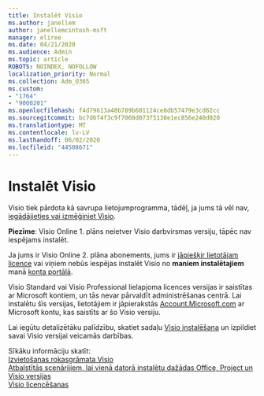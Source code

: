 ```yaml
---
title: Instalēt Visio
ms.author: janellem
author: janellemcintosh-msft
manager: eliree
ms.date: 04/21/2020
ms.audience: Admin
ms.topic: article
ROBOTS: NOINDEX, NOFOLLOW
localization_priority: Normal
ms.collection: Adm_O365
ms.custom:
- "1764"
- "9000201"
ms.openlocfilehash: f4d79613a48b789b601124ce8db57479e3cd62cc
ms.sourcegitcommit: bc7d6f4f3c9f7060d073f5130e1ec856e248d020
ms.translationtype: MT
ms.contentlocale: lv-LV
ms.lasthandoff: 06/02/2020
ms.locfileid: "44508671"
---
```

# <a name="install-visio"></a>Instalēt Visio

Visio tiek pārdota kā savrupa lietojumprogramma, tādēļ, ja jums tā vēl nav, [iegādājieties vai izmēģiniet Visio](https://products.office.com/visio). 

**Piezīme**: Visio Online 1. plāns neietver Visio darbvirsmas versiju, tāpēc nav iespējams instalēt.

Ja jums ir Visio Online 2. plāna abonements, jums ir [jāpiešķir lietotājam licence](https://docs.microsoft.com/microsoft-365/admin/add-users/add-users) vai viņiem nebūs iespējas instalēt Visio no **maniem instalētajiem** manā [konta portālā](https://portal.office.com/account#installs). 

Visio Standard vai Visio Professional lielapjoma licences versijas ir saistītas ar Microsoft kontiem, un tās nevar pārvaldīt administrēšanas centrā. Lai instalētu šīs versijas, lietotājiem ir jāpierakstās [Account.Microsoft.com](https://account.microsoft.com) ar Microsoft kontu, kas saistīts ar šo Visio versiju.

Lai iegūtu detalizētāku palīdzību, skatiet sadaļu [Visio instalēšana](https://support.office.com/article/f98f21e3-aa02-4827-9167-ddab5b025710?wt.mc_id=OfficeAdm_ClientDIA_Alchemy1764) un izpildiet savai Visio versijai veicamās darbības.

Sīkāku informāciju skatīt:<br>
[Izvietošanas rokasgrāmata Visio](https://docs.microsoft.com/deployoffice/deployment-guide-for-visio)<br>
[Atbalstītās scenārijiem, lai vienā datorā instalētu dažādas Office, Project un Visio versijas](https://docs.microsoft.com/deployoffice/install-different-office-visio-and-project-versions-on-the-same-computer)<br>
[Visio licencēšanas](https://products.office.com/visio/microsoft-visio-volume-licensing-visio-for-multiple-users)